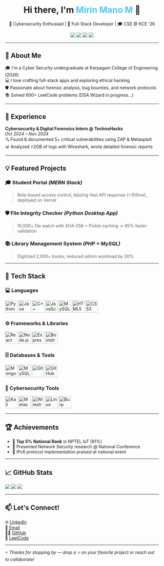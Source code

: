 <h1 align="center">Hi there, I'm <span style="color:#4cc9f0;">Mirin Mano M</span> 👋</h1>
<p align="center">🚀 Cybersecurity Enthusiast | 🧠 Full-Stack Developer | 🎓 CSE @ KCE '26</p>

<p align="center">
  <a href="mailto:mirinmano@gmail.com"><img src="https://img.shields.io/badge/-Email-D14836?style=for-the-badge&logo=gmail&logoColor=white"/></a>
  <a href="https://www.linkedin.com/in/mirin-mano-m-03708326a/"><img src="https://img.shields.io/badge/-LinkedIn-0A66C2?style=for-the-badge&logo=linkedin&logoColor=white"/></a>
  <a href="https://github.com/Mirinmano"><img src="https://img.shields.io/badge/-GitHub-181717?style=for-the-badge&logo=github&logoColor=white"/></a>
  <a href="https://leetcode.com/u/Mirin_Mano_M"><img src="https://img.shields.io/badge/-LeetCode-FFA116?style=for-the-badge&logo=leetcode&logoColor=black"/></a>
</p>

---

## 🧠 About Me

🎓 I'm a Cyber Security undergraduate at Karpagam College of Engineering (2026)  
💻 I love crafting full-stack apps and exploring ethical hacking  
🛡️ Passionate about forensic analysis, bug bounties, and network protocols  
📚 Solved 600+ LeetCode problems (DSA Wizard in progress...)

---

## 💼 Experience

**Cybersecurity & Digital Forensics Intern @ TechnoHacks**  
*Oct 2024 – Nov 2024*  
🔍 Found & documented 5+ critical vulnerabilities using ZAP & Metasploit  
📊 Analyzed >2GB of logs with Wireshark, wrote detailed forensic reports

---

## 💡 Featured Projects

### 🎓 Student Portal *(MERN Stack)*
> Role-based access control, blazing-fast API response (<100ms), deployed on Vercel

### 🛡️ File Integrity Checker *(Python Desktop App)*
> 10,000+ file watch with SHA-256 + Pickle caching → 95% faster validation

### 📚 Library Management System *(PHP + MySQL)*
> Digitized 2,000+ books; reduced admin workload by 30%

---

## 🧰 Tech Stack

### 💻 Languages  
<p align="left">
  <img src="https://cdn.jsdelivr.net/gh/devicons/devicon/icons/python/python-original.svg" height="40" width="40" alt="Python"/>
  <img src="https://cdn.jsdelivr.net/gh/devicons/devicon/icons/java/java-original.svg" height="40" width="40" alt="Java"/>
  <img src="https://cdn.jsdelivr.net/gh/devicons/devicon/icons/cplusplus/cplusplus-original.svg" height="40" width="40" alt="C++"/>
  <img src="https://cdn.jsdelivr.net/gh/devicons/devicon/icons/javascript/javascript-original.svg" height="40" width="40" alt="JavaScript"/>
  <img src="https://cdn.jsdelivr.net/gh/devicons/devicon/icons/mysql/mysql-original.svg" height="40" width="40" alt="MySQL"/>
  <img src="https://cdn.jsdelivr.net/gh/devicons/devicon/icons/html5/html5-original.svg" height="40" width="40" alt="HTML5"/>
  <img src="https://cdn.jsdelivr.net/gh/devicons/devicon/icons/css3/css3-original.svg" height="40" width="40" alt="CSS3"/>
</p>

### ⚙️ Frameworks & Libraries  
<p align="left">
  <img src="https://cdn.jsdelivr.net/gh/devicons/devicon/icons/react/react-original.svg" height="40" width="40" alt="React"/>
  <img src="https://cdn.jsdelivr.net/gh/devicons/devicon/icons/nodejs/nodejs-original.svg" height="40" width="40" alt="Node.js"/>
  <img src="https://cdn.jsdelivr.net/gh/devicons/devicon/icons/express/express-original.svg" height="40" width="40" alt="Express.js"/>
  <img src="https://cdn.jsdelivr.net/gh/devicons/devicon/icons/bootstrap/bootstrap-plain.svg" height="40" width="40" alt="Bootstrap"/>
</p>

### 🗄️ Databases & Tools  
<p align="left">
  <img src="https://cdn.jsdelivr.net/gh/devicons/devicon/icons/mongodb/mongodb-original.svg" height="40" width="40" alt="MongoDB"/>
  <img src="https://cdn.jsdelivr.net/gh/devicons/devicon/icons/mysql/mysql-original-wordmark.svg" height="40" width="40" alt="MySQL"/>
  <img src="https://cdn.jsdelivr.net/gh/devicons/devicon/icons/git/git-original.svg" height="40" width="40" alt="Git"/>
  <img src="https://cdn.jsdelivr.net/gh/devicons/devicon/icons/github/github-original.svg" height="40" width="40" alt="GitHub"/>
</p>

### 🔐 Cybersecurity Tools  
<p align="left"> <img src="https://cdn.jsdelivr.net/gh/devicons/devicon/icons/debian/debian-original.svg" height="40" alt="Kali Linux (Debian-based)" title="Kali Linux (Debian-based)" /> <img src="https://seeklogo.com/images/M/metasploit-logo-A1AFA8E3D5-seeklogo.com.png" height="40" alt="Metasploit" title="Metasploit Framework" /> <img src="https://upload.wikimedia.org/wikipedia/commons/0/00/Wireshark_icon.svg" height="40" alt="Wireshark" title="Wireshark" /> <img src="https://cdn.jsdelivr.net/gh/devicons/devicon/icons/linux/linux-original.svg" height="40" alt="Linux" title="Linux" /> <img src="https://upload.wikimedia.org/wikipedia/commons/thumb/3/3f/Burp_Suite_logo.svg/512px-Burp_Suite_logo.svg.png" height="40" alt="Burp Suite" title="Burp Suite" /> </p>

---

## 🏆 Achievements

- 🥇 **Top 5% National Rank** in NPTEL IoT (91%)  
- 📜 Presented Network Security research @ National Conference  
- 🧪 IPv6 protocol implementation praised at national event  

---

## 📈 GitHub Stats

![](https://github-readme-stats.vercel.app/api?username=Mirinmano&theme=dark&hide_border=false&include_all_commits=false&count_private=false)
![](https://nirzak-streak-stats.vercel.app/?user=Mirinmano&theme=dark&hide_border=false)
![](https://github-readme-stats.vercel.app/api/top-langs/?username=Mirinmano&theme=dark&hide_border=false&include_all_commits=false&count_private=false&layout=compact)

---

## 📫 Let's Connect!

🌐 [LinkedIn](https://www.linkedin.com/in/mirin-mano-m-03708326a/)  
📧 [Email](mailto:mirinmano@gmail.com)  
👨‍💻 [GitHub](https://github.com/Mirinmano)  
🎯 [LeetCode](https://leetcode.com/u/Mirin_Mano_M)

---

⭐ *Thanks for stopping by — drop a ⭐ on your favorite project or reach out to collaborate!*
